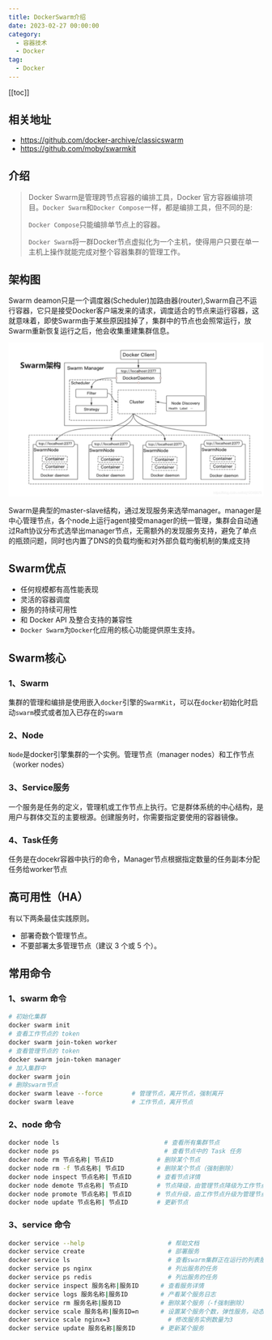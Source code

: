 ```yaml
---
title: DockerSwarm介绍
date: 2023-02-27 00:00:00
category: 
  - 容器技术
  - Docker
tag: 
  - Docker
---
```

<!-- more -->
[[toc]]

## 相关地址

- <https://github.com/docker-archive/classicswarm>
- <https://github.com/moby/swarmkit>

## 介绍

> Docker Swarm是管理跨节点容器的编排工具，Docker 官方容器编排项目。`Docker Swarm`和`Docker Compose`一样，都是编排工具，但不同的是:
>
> `Docker Compose`只能编排单节点上的容器。
>
> `Docker Swarm`将一群Docker节点虚拟化为一个主机，使得用户只要在单一主机上操作就能完成对整个容器集群的管理工作。

## 架构图

Swarm deamon只是一个调度器(Scheduler)加路由器(router),Swarm自己不运行容器，它只是接受Docker客户端发来的请求，调度适合的节点来运行容器，这就意味着，即使Swarm由于某些原因挂掉了，集群中的节点也会照常运行，放Swarm重新恢复运行之后，他会收集重建集群信息。

![swarm](./library/swarm%E6%9E%B6%E6%9E%84%E5%9B%BE.png)

Swarm是典型的master-slave结构，通过发现服务来选举manager。manager是中心管理节点，各个node上运行agent接受manager的统一管理，集群会自动通过Raft协议分布式选举出manager节点，无需额外的发现服务支持，避免了单点的瓶颈问题，同时也内置了DNS的负载均衡和对外部负载均衡机制的集成支持

## Swarm优点

- 任何规模都有高性能表现
- 灵活的容器调度
- 服务的持续可用性
- 和 Docker API 及整合支持的兼容性
- `Docker Swarm`为`Docker`化应用的核心功能提供原生支持。

## Swarm核心

### 1、Swarm

集群的管理和编排是使用嵌入`docker`引擎的`SwarmKit`，可以在`docker`初始化时启动`swarm`模式或者加入已存在的`swarm`

### 2、Node

`Node`是docker引擎集群的一个实例。管理节点（manager nodes）和工作节点（worker nodes）

### 3、Service服务

一个服务是任务的定义，管理机或工作节点上执行。它是群体系统的中心结构，是用户与群体交互的主要根源。创建服务时，你需要指定要使用的容器镜像。

### 4、Task任务

任务是在docekr容器中执行的命令，Manager节点根据指定数量的任务副本分配任务给worker节点

## 高可用性（HA）

有以下两条最佳实践原则。

- 部署奇数个管理节点。
- 不要部署太多管理节点（建议 3 个或 5 个）。

## 常用命令

### 1、swarm 命令

```bash
# 初始化集群
docker swarm init
# 查看工作节点的 token
docker swarm join-token worker
# 查看管理节点的 token
docker swarm join-token manager
# 加入集群中
docker swarm join               
# 删除swarm节点
docker swarm leave --force        # 管理节点，离开节点，强制离开
docker swarm leave                # 工作节点，离开节点
```

### 2、node 命令

```bash
docker node ls                             # 查看所有集群节点
docker node ps                             # 查看节点中的 Task 任务
docker node rm 节点名称| 节点ID            # 删除某个节点
docker node rm -f 节点名称| 节点ID         # 删除某个节点（强制删除）
docker node inspect 节点名称| 节点ID       # 查看节点详情
docker node demote 节点名称| 节点ID        # 节点降级，由管理节点降级为工作节点
docker node promote 节点名称| 节点ID       # 节点升级，由工作节点升级为管理节点
docker node update 节点名称| 节点ID        # 更新节点
```

### 3、service 命令

```bash
docker service --help                       # 帮助文档
docker service create                       # 部署服务
docker service ls                           # 查看swarm集群正在运行的列表服务
docker service ps nginx                     # 列出服务的任务
docker service ps redis                     # 列出服务的任务
docker service inspect 服务名称|服务ID      # 查看服务详情
docker service logs 服务名称|服务ID         # 产看某个服务日志
docker service rm 服务名称|服务ID           # 删除某个服务（-f强制删除）
docker service scale 服务名称|服务ID=n      # 设置某个服务个数，弹性服务，动态 扩/缩 容
docker service scale nginx=3                # 修改服务实例数量为3
docker service update 服务名称|服务ID       # 更新某个服务
```
